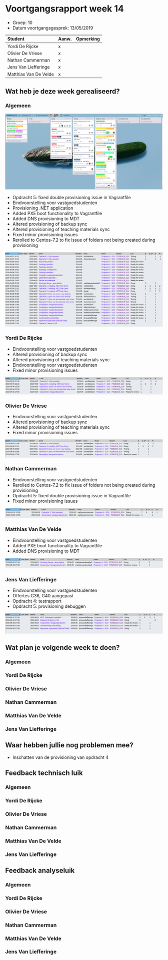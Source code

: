 # Voortgangsrapport week 14

* Groep: 10
* Datum voortgangsgesprek: 13/05/2019

| Student  | Aanw. | Opmerking |
| :---     | :---  | :---      |
| Yordi De Rijcke |   x    |           |
| Olivier De Vriese |  x     |           |
| Nathan Cammerman |    x   |           |
| Jens Van Liefferinge |    x   |         |
| Matthias Van De Velde |   x    |           |

## Wat heb je deze week gerealiseerd?

### Algemeen

![Kanban-bord](week14-Kanbanbord.png)

* Opdracht 5: fixed double provisioning issue in Vagrantfile
* Eindvoorstelling voor vastgoedstudenten
* Provisioning .NET application
* Added PXE boot functionality to Vagrantfile
* Added DNS provisioning to MDT
* Altered provisioning of backup sync
* Altered provisioning of teaching materials sync
* Fixed minor provisioning issues
* Rerolled to Centos-7.2 to fix issue of folders not being created during provisioning

![Time-per-assignment](week14-time-per-assignment.png)

### Yordi De Rijcke
* Eindvoorstelling voor vastgoedstudenten
* Altered provisioning of backup sync
* Altered provisioning of teaching materials sync
* Eindvoorstelling voor vastgoedstudenten
* Fixed minor provisioning issues

![Time-registration-week14-YordiDeRijcke](week14-YordiDeRijcke.png)

### Olivier De Vriese
* Eindvoorstelling voor vastgoedstudenten
* Altered provisioning of backup sync
* Altered provisioning of teaching materials sync
* Fixed minor provisioning issues

![Time-registration-week14-OlivierDeVriese](week14-OlivierDeVriese.png)

### Nathan Cammerman
* Eindvoorstelling voor vastgoedstudenten
* Rerolled to Centos-7.2 to fix issue of folders not being created during provisioning
* Opdracht 5: fixed double provisioning issue in Vagrantfile
* Fixed minor provisioning issues

![Time-registration-week14-NathanCammerman](week14-CammermanNathan.png)

### Matthias Van De Velde
* Eindvoorstelling voor vastgoedstudenten
* Added PXE boot functionality to Vagrantfile
* Added DNS provisioning to MDT

![Time-registration-week14-MatthiasVanDeVelde](week14-MatthiasVanDeVelde.png)

### Jens Van Liefferinge
* Eindvoorstelling voor vastgoedstudenten
* Offertes G36, G40 aangepast
* Opdracht 4: testrapport
* Opdracht 5: provisioning debuggen

![Time-registration-week14-JensVanLiefferinge](week14-JensVanLiefferinge.png)

## Wat plan je volgende week te doen?

### Algemeen

### Yordi De Rijcke

### Olivier De Vriese

### Nathan Cammerman

### Matthias Van De Velde

### Jens Van Liefferinge

## Waar hebben jullie nog problemen mee?
* Inschatten van de provisioning van opdracht 4


## Feedback technisch luik

### Algemeen


### Yordi De Rijcke
### Olivier De Vriese
### Nathan Cammerman
### Matthias Van De Velde
### Jens Van Liefferinge

## Feedback analyseluik

### Algemeen

### Yordi De Rijcke
### Olivier De Vriese
### Nathan Cammerman
### Matthias Van De Velde
### Jens Van Liefferinge

